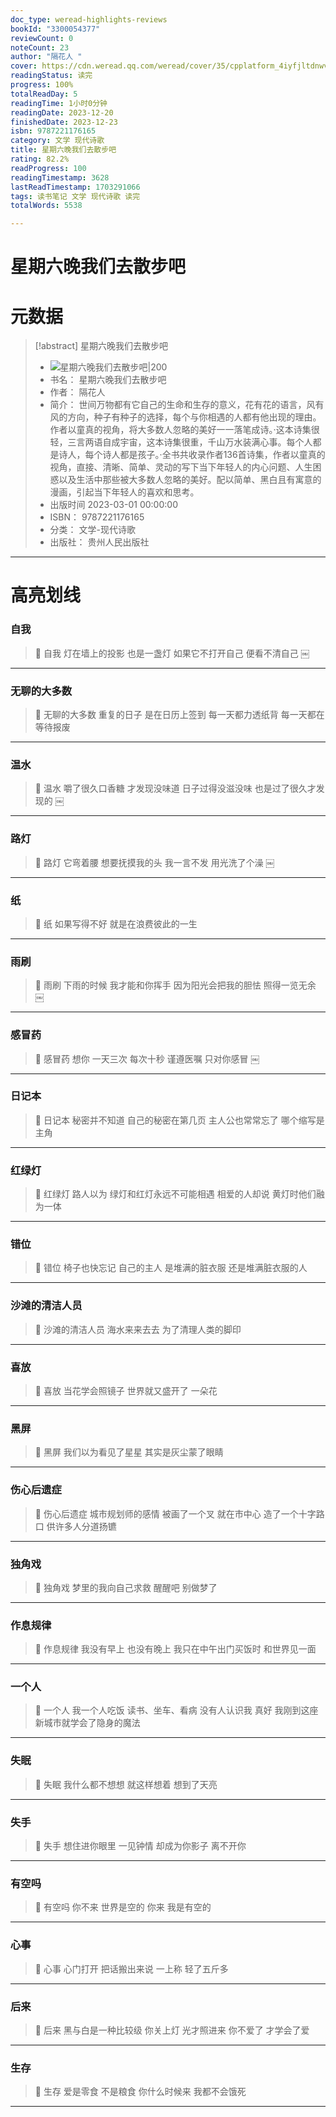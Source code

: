 ```yaml
---
doc_type: weread-highlights-reviews
bookId: "3300054377"
reviewCount: 0
noteCount: 23
author: "隔花人 "
cover: https://cdn.weread.qq.com/weread/cover/35/cpplatform_4iyfjltdnwvh9d7t7vzycf/t7_cpplatform_4iyfjltdnwvh9d7t7vzycf1680504635.jpg
readingStatus: 读完
progress: 100%
totalReadDay: 5
readingTime: 1小时0分钟
readingDate: 2023-12-20
finishedDate: 2023-12-23
isbn: 9787221176165
category: 文学 现代诗歌
title: 星期六晚我们去散步吧
rating: 82.2%
readProgress: 100
readingTimestamp: 3628
lastReadTimestamp: 1703291066
tags: 读书笔记 文学 现代诗歌 读完
totalWords: 5538

---
```


# 星期六晚我们去散步吧

# 元数据
> [!abstract] 星期六晚我们去散步吧
> - ![ 星期六晚我们去散步吧|200](https://cdn.weread.qq.com/weread/cover/35/cpplatform_4iyfjltdnwvh9d7t7vzycf/t7_cpplatform_4iyfjltdnwvh9d7t7vzycf1680504635.jpg)
> - 书名： 星期六晚我们去散步吧
> - 作者： 隔花人 
> - 简介： 世间万物都有它自己的生命和生存的意义，花有花的语言，风有风的方向，种子有种子的选择，每个与你相遇的人都有他出现的理由。作者以童真的视角，将大多数人忽略的美好一一落笔成诗。·这本诗集很轻，三言两语自成宇宙，这本诗集很重，千山万水装满心事。每个人都是诗人，每个诗人都是孩子。·全书共收录作者136首诗集，作者以童真的视角，直接、清晰、简单、灵动的写下当下年轻人的内心问题、人生困惑以及生活中那些被大多数人忽略的美好。配以简单、黑白且有寓意的漫画，引起当下年轻人的喜欢和思考。
> - 出版时间 2023-03-01 00:00:00
> - ISBN： 9787221176165
> - 分类： 文学-现代诗歌
> - 出版社： 贵州人民出版社



---


# 高亮划线


### 自我


> 📌 自我
   灯在墙上的投影
   也是一盏灯
   如果它不打开自己
   便看不清自己
   ￼

---

### 无聊的大多数


> 📌 无聊的大多数
   重复的日子
   是在日历上签到
   每一天都力透纸背
   每一天都在等待报废

---

### 温水


> 📌 温水
   嚼了很久口香糖
   才发现没味道
   日子过得没滋没味
   也是过了很久才发现的
   ￼

---

### 路灯


> 📌 路灯
   它弯着腰
   想要抚摸我的头
   我一言不发
   用光洗了个澡
   ￼

---

### 纸


> 📌 纸
   如果写得不好
   就是在浪费彼此的一生

---

### 雨刷


> 📌 雨刷
   下雨的时候
   我才能和你挥手
   因为阳光会把我的胆怯
   照得一览无余
   ￼

---

### 感冒药


> 📌 感冒药
   想你
   一天三次
   每次十秒
   谨遵医嘱
   只对你感冒
   ￼

---

### 日记本


> 📌 日记本
   秘密并不知道
   自己的秘密在第几页
   主人公也常常忘了
   哪个缩写是主角

---

### 红绿灯


> 📌 红绿灯
   路人以为
   绿灯和红灯永远不可能相遇
   相爱的人却说
   黄灯时他们融为一体

---

### 错位


> 📌 错位
   椅子也快忘记
   自己的主人
   是堆满的脏衣服
   还是堆满脏衣服的人

---

### 沙滩的清洁人员


> 📌 沙滩的清洁人员
   海水来来去去
   为了清理人类的脚印

---

### 喜放


> 📌 喜放
   当花学会照镜子
   世界就又盛开了
   一朵花

---

### 黑屏


> 📌 黑屏
   我们以为看见了星星
   其实是灰尘蒙了眼睛

---

### 伤心后遗症


> 📌 伤心后遗症
   城市规划师的感情
   被画了一个叉
   就在市中心
   造了一个十字路口
   供许多人分道扬镳

---

### 独角戏


> 📌 独角戏
   梦里的我向自己求救
   醒醒吧
   别做梦了

---

### 作息规律


> 📌 作息规律
   我没有早上
   也没有晚上
   我只在中午出门买饭时
   和世界见一面

---

### 一个人


> 📌 一个人
   我一个人吃饭
   读书、坐车、看病
   没有人认识我
   真好
   我刚到这座新城市就学会了隐身的魔法

---

### 失眠


> 📌 失眠
   我什么都不想想
   就这样想着
   想到了天亮

---

### 失手


> 📌 失手
   想住进你眼里
   一见钟情
   却成为你影子
   离不开你

---

### 有空吗


> 📌 有空吗
   你不来
   世界是空的
   你来
   我是有空的

---

### 心事


> 📌 心事
   心门打开
   把话搬出来说
   一上称
   轻了五斤多

---

### 后来


> 📌 后来
   黑与白是一种比较级
   你关上灯
   光才照进来
   你不爱了
   才学会了爱

---

### 生存


> 📌 生存
   爱是零食
   不是粮食
   你什么时候来
   我都不会饿死

---

